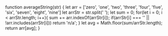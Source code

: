function averageString(str) {
 let arr = ['zero', 'one', 'two', 'three', 'four', 'five', 'six', 'seven', 'eight', 'nine']
  let arrStr = str.split(' ');
  let sum = 0;
  for(let i = 0; i < arrStr.length; i++){
    sum += arr.indexOf(arrStr[i]);
    if(arrStr[i] === '' || !arr.includes(arrStr[i])) return 'n/a';
  }
  let avg = Math.floor(sum/arrStr.length);
    return arr[avg];
}